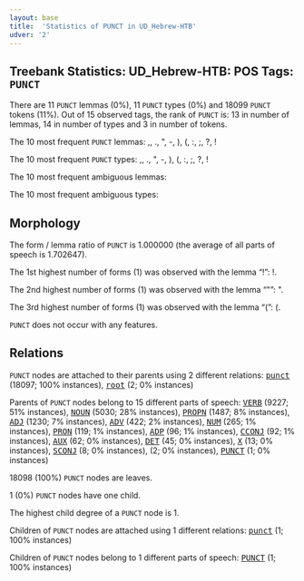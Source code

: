 ```yaml
---
layout: base
title:  'Statistics of PUNCT in UD_Hebrew-HTB'
udver: '2'
---
```


## Treebank Statistics: UD_Hebrew-HTB: POS Tags: `PUNCT`

There are 11 `PUNCT` lemmas (0%), 11 `PUNCT` types (0%) and 18099 `PUNCT` tokens (11%).
Out of 15 observed tags, the rank of `PUNCT` is: 13 in number of lemmas, 14 in number of types and 3 in number of tokens.

The 10 most frequent `PUNCT` lemmas: ,, ., ", -, ), (, :, ;, ?, !

The 10 most frequent `PUNCT` types:  ,, ., ", -, ), (, :, ;, ?, !

The 10 most frequent ambiguous lemmas: 

The 10 most frequent ambiguous types:  



## Morphology

The form / lemma ratio of `PUNCT` is 1.000000 (the average of all parts of speech is 1.702647).

The 1st highest number of forms (1) was observed with the lemma “!”: !.

The 2nd highest number of forms (1) was observed with the lemma “"”: ".

The 3rd highest number of forms (1) was observed with the lemma “(”: (.

`PUNCT` does not occur with any features.


## Relations

`PUNCT` nodes are attached to their parents using 2 different relations: <tt><a href="he_htb-dep-punct.html">punct</a></tt> (18097; 100% instances), <tt><a href="he_htb-dep-root.html">root</a></tt> (2; 0% instances)

Parents of `PUNCT` nodes belong to 15 different parts of speech: <tt><a href="he_htb-pos-VERB.html">VERB</a></tt> (9227; 51% instances), <tt><a href="he_htb-pos-NOUN.html">NOUN</a></tt> (5030; 28% instances), <tt><a href="he_htb-pos-PROPN.html">PROPN</a></tt> (1487; 8% instances), <tt><a href="he_htb-pos-ADJ.html">ADJ</a></tt> (1230; 7% instances), <tt><a href="he_htb-pos-ADV.html">ADV</a></tt> (422; 2% instances), <tt><a href="he_htb-pos-NUM.html">NUM</a></tt> (265; 1% instances), <tt><a href="he_htb-pos-PRON.html">PRON</a></tt> (119; 1% instances), <tt><a href="he_htb-pos-ADP.html">ADP</a></tt> (96; 1% instances), <tt><a href="he_htb-pos-CCONJ.html">CCONJ</a></tt> (92; 1% instances), <tt><a href="he_htb-pos-AUX.html">AUX</a></tt> (62; 0% instances), <tt><a href="he_htb-pos-DET.html">DET</a></tt> (45; 0% instances), <tt><a href="he_htb-pos-X.html">X</a></tt> (13; 0% instances), <tt><a href="he_htb-pos-SCONJ.html">SCONJ</a></tt> (8; 0% instances),  (2; 0% instances), <tt><a href="he_htb-pos-PUNCT.html">PUNCT</a></tt> (1; 0% instances)

18098 (100%) `PUNCT` nodes are leaves.

1 (0%) `PUNCT` nodes have one child.

The highest child degree of a `PUNCT` node is 1.

Children of `PUNCT` nodes are attached using 1 different relations: <tt><a href="he_htb-dep-punct.html">punct</a></tt> (1; 100% instances)

Children of `PUNCT` nodes belong to 1 different parts of speech: <tt><a href="he_htb-pos-PUNCT.html">PUNCT</a></tt> (1; 100% instances)

